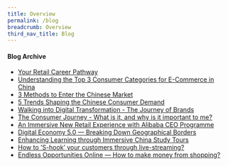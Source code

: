 ```yaml
---
title: Overview
permalink: /blog
breadcrumb: Overview
third_nav_title: Blog
---
```

<h4>Blog Archive</h4>



<ul>
    <li><a href="/success-and-blog/blog/your-retail-career-pathway">Your Retail Career Pathway</a></li>  
	<li><a href="/success-and-blog/blog/understanding-the-top-3-consumer-categories-for-e-commerce-in-china">Understanding the Top 3 Consumer Categories for E-Commerce in China</a></li>
    <li><a href="/success-and-blog/blog/3-methods-to-enter-chinese-market">3 Methods to Enter the Chinese Market</a></li>
    <li><a href="/success-and-blog/blog/5-trends-of-chinese-consumers">5 Trends Shaping the Chinese Consumer Demand</a></li>
    <li><a href="/success-and-blog/blog/the-journey-of-brands">Walking into Digital Transformation - The Journey of Brands</a></li>
  <li><a href="/success-and-blog/blog/the-consumer-journey-what-is-it-and-why-is-it-important-to-me">The Consumer Journey - What is it, and why is it important to me?</a></li>
  <li><a href="/success-and-blog/blog/retail-experience-with-alibaba-ceo-programme">An Immersive New Retail Experience with Alibaba CEO Programme</a></li>
  <li><a href="/success-and-blog/blog/digital-economy-5-0">Digital Economy 5.0 — Breaking Down Geographical Borders</a></li>
  <li><a href="/success-and-blog/blog/immersive-china-study-tours">Enhancing Learning through Immersive China Study Tours</a></li>
<li><a href="/success-and-blog/blog/shook-customers-through-live-streaming">How to ’S-hook’ your customers through live-streaming?</a></li>
 <li><a href="/success-and-blog/blog/how-to-make-money-from-shopping">Endless Opportunities Online — How to make money from shopping?</a></li>
  </ul>